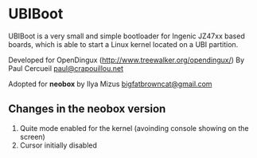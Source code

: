 # UBIBoot

UBIBoot is a very small and simple bootloader for Ingenic JZ47xx based boards, which is able to start a Linux kernel located on a UBI partition.

Developed for OpenDingux (http://www.treewalker.org/opendingux/)
By Paul Cercueil <paul@crapouillou.net>

Adopted for **neobox** by Ilya Mizus <bigfatbrowncat@gmail.com>

## Changes in the **neobox** version

1. Quite mode enabled for the kernel (avoinding console showing on the screen)
2. Cursor initially disabled
